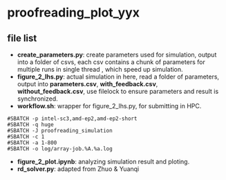 # proofreading_plot_yyx

## file list
- **create_parameters.py**: create parameters used for simulation, output into a folder of csvs, each csv contains a chunk of parameters for multiple runs in single thread , which speed up simulation.
- **figure_2_lhs.py**: actual simulation in here, read a folder of parameters, output into **parameters.csv**, **with_feedback.csv**, **without_feedback.csv**, use filelock to ensure parameters and result is synchronized.
- **workflow.sh**: wrapper for figure_2_lhs.py, for submitting in HPC.
```shell
#SBATCH -p intel-sc3,amd-ep2,amd-ep2-short
#SBATCH -q huge
#SBATCH -J proofreading_simulation
#SBATCH -c 1
#SBATCH -a 1-800
#SBATCH -o log/array-job.%A.%a.log
```
- **figure_2_plot.ipynb**: analyzing simulation result and ploting.
- **rd_solver.py**: adapted from Zhuo & Yuanqi